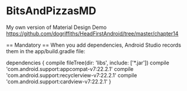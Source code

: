 # BitsAndPizzasMD

My own version of Material Design Demo https://github.com/dogriffiths/HeadFirstAndroid/tree/master/chapter14


== Mandatory ==
When you add dependencies, Android Studio records them in the app/build.gradle file:

dependencies {
    compile fileTree(dir: 'libs', include: ['*.jar'])
    compile 'com.android.support:appcompat-v7:22.2.1'
    compile 'com.android.support:recyclerview-v7:22.2.1'
    compile 'com.android.support:cardview-v7:22.2.1'
}
